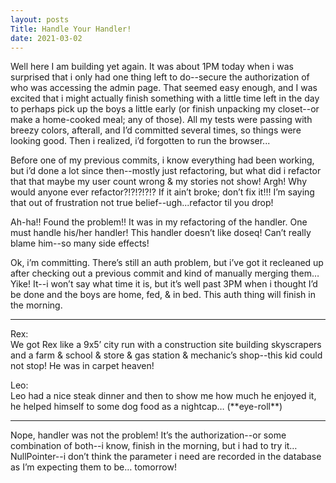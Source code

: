 ```yaml
---
layout: posts
Title: Handle Your Handler!
date: 2021-03-02
---
```


Well here I am building yet again.  It was about 1PM today when i was surprised that i only had one thing left to do--secure the authorization of who was accessing the admin page.  That seemed easy enough, and I was excited that i might actually finish something with a little time left in the day to perhaps pick up the boys a little early (or finish unpacking my closet--or make a home-cooked meal; any of those).  All my tests were passing with breezy colors, afterall, and I’d committed several times, so things were looking good.  Then i realized, i’d forgotten to run the browser...

Before one of my previous commits, i know everything had been working, but i’d done a lot since then--mostly just refactoring, but what did i refactor that that maybe my user count wrong & my stories not show!  Argh!  Why would anyone ever refactor?!?!?!?!?  If it ain’t broke; don’t fix it!!!  I’m saying that out of frustration not true belief--ugh...refactor til you drop!

Ah-ha!! Found the problem!!  It was in my refactoring of the handler.  One must handle his/her handler!  This handler doesn’t like doseq!  Can’t really blame him--so many side effects!

Ok, i’m committing.  There’s still an auth problem, but i’ve got it recleaned up after checking out a previous commit and kind of manually merging them…  Yike!  It--i won’t say what time it is, but it’s well past 3PM when i thought I’d be done and the boys are home, fed, & in bed.  This auth thing will finish in the morning.

***

Rex:  
We got Rex like a 9x5’ city run with a construction site building skyscrapers and a farm & school & store & gas station & mechanic’s shop--this kid could not stop!  He was in carpet heaven!

Leo:  
Leo had a nice steak dinner and then to show me how much he enjoyed it, he helped himself to some dog food as a nightcap… (\*\*eye-roll**)

***

Nope, handler was not the problem!  It’s the authorization--or some combination of both--i know, finish in the morning, but i had to try it… NullPointer--i don’t think the parameter i need are recorded in the database as I’m expecting them to be…  tomorrow!

